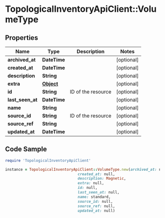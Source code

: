 # TopologicalInventoryApiClient::VolumeType

## Properties

Name | Type | Description | Notes
------------ | ------------- | ------------- | -------------
**archived_at** | **DateTime** |  | [optional] 
**created_at** | **DateTime** |  | [optional] 
**description** | **String** |  | [optional] 
**extra** | [**Object**](.md) |  | [optional] 
**id** | **String** | ID of the resource | [optional] 
**last_seen_at** | **DateTime** |  | [optional] 
**name** | **String** |  | [optional] 
**source_id** | **String** | ID of the resource | [optional] 
**source_ref** | **String** |  | [optional] 
**updated_at** | **DateTime** |  | [optional] 

## Code Sample

```ruby
require 'TopologicalInventoryApiClient'

instance = TopologicalInventoryApiClient::VolumeType.new(archived_at: null,
                                 created_at: null,
                                 description: Magnetic,
                                 extra: null,
                                 id: null,
                                 last_seen_at: null,
                                 name: standard,
                                 source_id: null,
                                 source_ref: null,
                                 updated_at: null)
```


